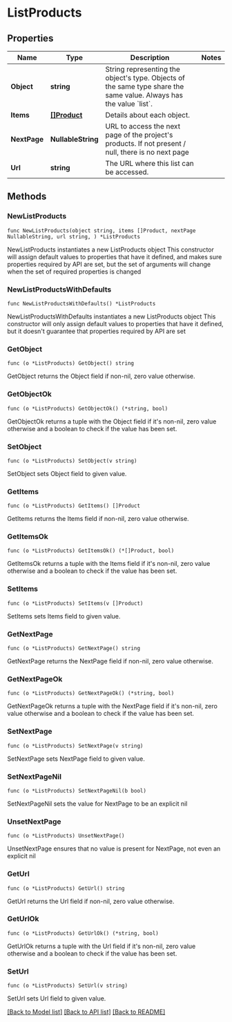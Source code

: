 # ListProducts

## Properties

Name | Type | Description | Notes
------------ | ------------- | ------------- | -------------
**Object** | **string** | String representing the object&#39;s type. Objects of the same type share the same value. Always has the value &#x60;list&#x60;. | 
**Items** | [**[]Product**](Product.md) | Details about each object. | 
**NextPage** | **NullableString** | URL to access the next page of the project&#39;s products. If not present / null, there is no next page | 
**Url** | **string** | The URL where this list can be accessed. | 

## Methods

### NewListProducts

`func NewListProducts(object string, items []Product, nextPage NullableString, url string, ) *ListProducts`

NewListProducts instantiates a new ListProducts object
This constructor will assign default values to properties that have it defined,
and makes sure properties required by API are set, but the set of arguments
will change when the set of required properties is changed

### NewListProductsWithDefaults

`func NewListProductsWithDefaults() *ListProducts`

NewListProductsWithDefaults instantiates a new ListProducts object
This constructor will only assign default values to properties that have it defined,
but it doesn't guarantee that properties required by API are set

### GetObject

`func (o *ListProducts) GetObject() string`

GetObject returns the Object field if non-nil, zero value otherwise.

### GetObjectOk

`func (o *ListProducts) GetObjectOk() (*string, bool)`

GetObjectOk returns a tuple with the Object field if it's non-nil, zero value otherwise
and a boolean to check if the value has been set.

### SetObject

`func (o *ListProducts) SetObject(v string)`

SetObject sets Object field to given value.


### GetItems

`func (o *ListProducts) GetItems() []Product`

GetItems returns the Items field if non-nil, zero value otherwise.

### GetItemsOk

`func (o *ListProducts) GetItemsOk() (*[]Product, bool)`

GetItemsOk returns a tuple with the Items field if it's non-nil, zero value otherwise
and a boolean to check if the value has been set.

### SetItems

`func (o *ListProducts) SetItems(v []Product)`

SetItems sets Items field to given value.


### GetNextPage

`func (o *ListProducts) GetNextPage() string`

GetNextPage returns the NextPage field if non-nil, zero value otherwise.

### GetNextPageOk

`func (o *ListProducts) GetNextPageOk() (*string, bool)`

GetNextPageOk returns a tuple with the NextPage field if it's non-nil, zero value otherwise
and a boolean to check if the value has been set.

### SetNextPage

`func (o *ListProducts) SetNextPage(v string)`

SetNextPage sets NextPage field to given value.


### SetNextPageNil

`func (o *ListProducts) SetNextPageNil(b bool)`

 SetNextPageNil sets the value for NextPage to be an explicit nil

### UnsetNextPage
`func (o *ListProducts) UnsetNextPage()`

UnsetNextPage ensures that no value is present for NextPage, not even an explicit nil
### GetUrl

`func (o *ListProducts) GetUrl() string`

GetUrl returns the Url field if non-nil, zero value otherwise.

### GetUrlOk

`func (o *ListProducts) GetUrlOk() (*string, bool)`

GetUrlOk returns a tuple with the Url field if it's non-nil, zero value otherwise
and a boolean to check if the value has been set.

### SetUrl

`func (o *ListProducts) SetUrl(v string)`

SetUrl sets Url field to given value.



[[Back to Model list]](../README.md#documentation-for-models) [[Back to API list]](../README.md#documentation-for-api-endpoints) [[Back to README]](../README.md)



